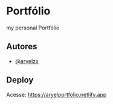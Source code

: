 # Portfólio

my personal Portfólio

## Autores

- [@aryelzx](https://www.github.com/aryelzx)

## Deploy

Acesse: https://aryelportfolio.netlify.app

